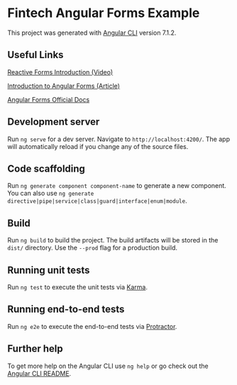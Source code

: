 # Fintech Angular Forms Example

This project was generated with [Angular CLI](https://github.com/angular/angular-cli) version 7.1.2.

## Useful Links

[Reactive Forms Introduction (Video)](https://www.youtube.com/watch?v=JeeUY6WaXiA)

[Introduction to Angular Forms (Article)](https://blog.angular-university.io/introduction-to-angular-2-forms-template-driven-vs-model-driven/)

[Angular Forms Official Docs](https://angular.io/guide/forms-overview)

## Development server

Run `ng serve` for a dev server. Navigate to `http://localhost:4200/`. The app will automatically reload if you change any of the source files.

## Code scaffolding

Run `ng generate component component-name` to generate a new component. You can also use `ng generate directive|pipe|service|class|guard|interface|enum|module`.

## Build

Run `ng build` to build the project. The build artifacts will be stored in the `dist/` directory. Use the `--prod` flag for a production build.

## Running unit tests

Run `ng test` to execute the unit tests via [Karma](https://karma-runner.github.io).

## Running end-to-end tests

Run `ng e2e` to execute the end-to-end tests via [Protractor](http://www.protractortest.org/).

## Further help

To get more help on the Angular CLI use `ng help` or go check out the [Angular CLI README](https://github.com/angular/angular-cli/blob/master/README.md).
